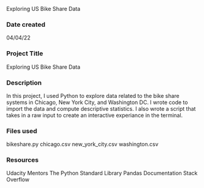 Exploring US Bike Share Data


### Date created
04/04/22

### Project Title
Exploring US Bike Share Data

### Description
In this project, I used Python to explore data related to the bike share systems in Chicago, New York City, and Washington DC. I wrote code to import the data and compute descriptive statistics. I also wrote a script that takes in a raw input to create an interactive experiance in the terminal.

### Files used
bikeshare.py
chicago.csv
new_york_city.csv
washington.csv

### Resources
Udacity Mentors
The Python Standard Library
Pandas Documentation
Stack Overflow

